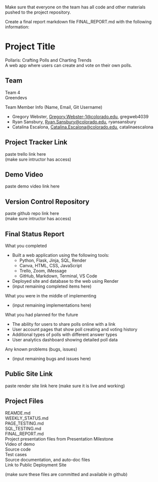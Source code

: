 Make sure that everyone on the team has all code and other materials pushed to the project repository.

Create a final report markdown file FINAL_REPORT.md with the following information:

# Project Title
Pollaris: Crafting Polls and Charting Trends  
A web app where users can create and vote on their own polls.

## Team 
Team 4  
Greendevs

Team Member Info (Name, Email, Git Username)
* Gregory Webster, Gregory.Webster-1@colorado.edu, gregweb4039
* Ryan Sansbury, Ryan.Sansbury@colorado.edu, ryansansbury
* Catalina Escalona, Catalina.Escalona@colorado.edu, catalinaescalona


## Project Tracker Link  
paste trello link here  
(make sure intructor has access)  

## Demo Video
paste demo video link here

## Version Control Repository
paste github repo link here  
(make sure intructor has access)  

## Final Status Report  

What you completed  
* Built a web application using the following tools:
    * Python, Flask, Jinja, SQL, Render
    * Canva, HTML, CSS, JavaScript
    * Trello, Zoom, iMessage
    * GitHub, Markdown, Terminal, VS Code  
* Deployed site and database to the web using Render  
* (input remaining completed items here)

What you were in the middle of implementing  
* (input remaining implementations here)

What you had planned for the future  
* The ability for users to share polls online with a link
* User account pages that show poll creating and voting history
* Additional types of polls with different answer types
* User analytics dashboard showing detailed poll data

Any known problems (bugs, issues)  
* (input remaining bugs and issues here)

## Public Site Link
paste render site link here
(make sure it is live and working)


## Project Files

REAMDE.md  
WEEKLY_STATUS.md  
PAGE_TESTING.md  
SQL_TESTING.md  
FINAL_REPORT.md  
Project presentation files from Presentation Milestone  
Video of demo  
Source code  
Test cases  
Source documentation, and auto-doc files  
Link to Public Deployment Site  

(make sure these files are committed and available in github)
